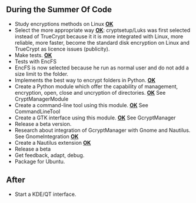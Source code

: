 ## During the Summer Of Code ##
  * Study encryptions methods on Linux **[OK](OK.md)**
  * Select the more appropriate way **[OK](OK.md)**: cryptsetup/Luks was first selected instead of TrueCrypt because it it is more integrated with Linux, more reliable, more faster, become the standard disk encryption on Linux and TrueCrypt as licence issues (publicity).
  * Make tests. **[OK](OK.md)**
  * Tests with EncFS
  * EncFS is now selected because he run as normal user and do not add a size limit to the folder.
  * Implements the best way to encrypt folders in Python. **[OK](OK.md)**
  * Create a Python module which offer the capability of management, encryption, open, close and uncryption of directories. **[OK](OK.md)** See CryptManagerModule
  * Create a command-line tool using this module. **[OK](OK.md)** See CommandLineTool
  * Create a GTK interface using this module. **[OK](OK.md)** See GcryptManager
  * Release a beta version.
  * Research about integration of GcryptManager with Gnome and Nautilus. See GnomeIntegration **[OK](OK.md)**
  * Create a Nautilus extension **[OK](OK.md)**
  * Release a beta
  * Get feedback, adapt, debug.
  * Package for Ubuntu.

## After ##
  * Start a KDE/QT interface.